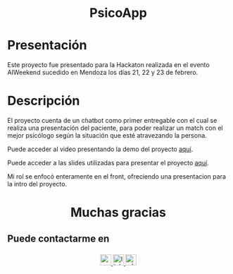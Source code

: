 <div align="center">

  # PsicoApp

</div>

# Presentación

Este proyecto fue presentado para la Hackaton realizada en el evento AIWeekend sucedido en Mendoza los días 21, 22 y 23 de febrero.

# Descripción

El proyecto cuenta de un chatbot como primer entregable con el cual se realiza una presentación del paciente, para poder realizar un match con el mejor psicólogo según la situación que esté atravezando la persona.

Puede acceder al video presentando la demo del proyecto <a href="https://drive.google.com/file/d/1TuK4Fxj2Y1iaVgcqMc3tzqUOcLhkJqO3/view" target="_blank">aquí</a>.


Puede acceder a las slides utilizadas para presentar el proyecto <a href="https://gamma.app/docs/Revolucionando-el-Acceso-a-la-Terapia-nu79kntku5h4m4v?mode=present#card-oqgbm5l40mpyuy6" target="_blank">aquí</a>.

Mi rol se enfocó enteramente en el front, ofreciendo una presentacion para la intro del proyecto.

###

<h1 align="center">Muchas gracias</h1>

###

<h2 align="left">Puede contactarme en</h2>

###

<div align="center">
  <a href="mailto:matiasjzarandon@gmail.com?Subject=Message%20from%20GitHub" target="_blank">
    <img src="https://img.shields.io/static/v1?message=Gmail&logo=gmail&label=&color=D14836&logoColor=white&labelColor=&style=for-the-badge" height="25" alt="gmail logo"  /> 
  </a>
  <a href="https://www.linkedin.com/in/matias-zarandon-0307b534a/" target="_blank">
    <img src="https://img.shields.io/static/v1?message=LinkedIn&logo=linkedin&label=&color=0077B5&logoColor=white&labelColor=&style=for-the-badge" height="25" alt="linkedin logo"  /> 
  </a>
  <a href="https://wa.me/5492613400264?text=I'm%20interested%20in%20your%20GitHub%20profile " target="_blank">
    <img src="https://img.shields.io/static/v1?message=Whatsapp&logo=whatsapp&label=&color=25D366&logoColor=white&labelColor=&style=for-the-badge" height="25" alt="whatsapp logo"  />
  </a>
</div>

###
